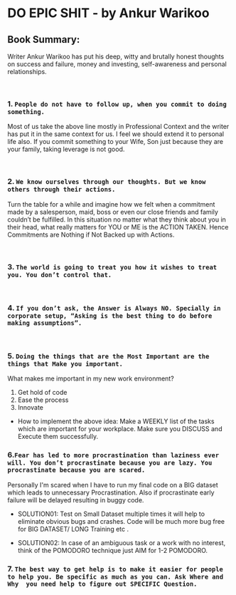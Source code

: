 # **DO EPIC SHIT** - by Ankur Warikoo

## Book Summary:
Writer Ankur Warikoo has put his deep, witty and brutally honest thoughts on success and failure, money and investing, self-awareness and personal relationships.

&nbsp;

### 1. `People do not have to follow up, when you commit to doing something.`

Most of us take the above line mostly in Professional Context and the writer has put it in the same context for us. I feel we should extend it to personal life also. If you commit something to your Wife, Son just because they are your family, taking leverage is not good.

&nbsp;

### 2. `We know ourselves through our thoughts. But we know others through their actions.`
Turn the table for a while and imagine how we felt when a commitment made by a salesperson, maid, boss or even our close friends and family couldn’t be fulfilled. In this situation no matter what they think about you in their head, what really matters for YOU or ME is the ACTION TAKEN. Hence Commitments are Nothing if Not Backed up with Actions.

&nbsp;

### 3. `The world is going to treat you how it wishes to treat you. You don’t control that.`

&nbsp;

### 4. `If you don’t ask, the Answer is Always NO. Specially in corporate setup, “Asking is the best thing to do before making assumptions”.`

&nbsp;

### 5. `Doing the things that are the Most Important are the things that Make you important.`

What makes me important in my new work environment?

1. Get hold of code
2. Ease the process
3. Innovate

- How to implement the above idea: Make a WEEKLY list of the tasks which are important for your workplace. Make sure you DISCUSS and Execute them successfully.


### 6.`Fear has led to more procrastination than laziness ever will. You don’t procrastinate because you are lazy. You procrastinate because you are scared.`

Personally I'm scared when I have to run my final code on a BIG dataset which leads to unnecessary Procrastination. Also if procrastinate early failure will be delayed resulting in buggy code. 

- SOLUTION01: Test on Small Dataset  multiple times it will help to eliminate obvious bugs and crashes. Code will be much more bug free for BIG DATASET/ LONG Training etc . 

- SOLUTION02: In case of an ambiguous task or a work with no interest, think of the POMODORO technique just AIM for 1-2 POMODORO. 

### 7. `The best way to get help is to make it easier for people to help you. Be specific as much as you can. Ask Where and Why  you need help to figure out SPECIFIC Question.`
